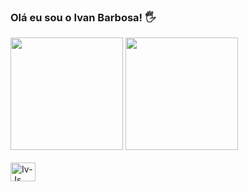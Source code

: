 ### Olá eu sou o Ivan Barbosa! 🖐️
</div>
<img height="180em" src="https://github-readme-stats.vercel.app/api?username=iivansbb1985&show_icons=true&theme=tokyonight"/>
 <img height="180em" src="https://github-readme-stats.vercel.app/api/top-langs/?username=iivansbb1985&layout=compact&theme=tokyonight"/>
<div>
<div style= "display: inline_block"><br>
    <img align="center" alt="Iv-Js" height="30" width="40" src="https://img.shields.io/badge/JavaScript-F7DF1E?style=for-the-badge&logo=javascript&logoColor=black"
    <img align="center" alt="Iv-Html" height="30" width="40" src="https://img.shields.io/badge/HTML5-E34F26?style=for-the-badge&logo=html5&logoColor=white"
<div>
